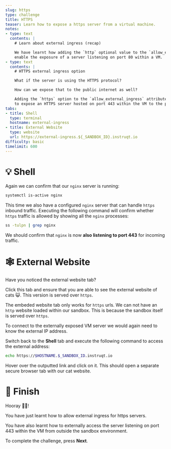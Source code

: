 ```yaml
---
slug: https
type: challenge
title: HTTPS
teaser: Learn how to expose a https server from a virtual machine.
notes:
- type: text
  contents: |
    # Learn about external ingress (recap)

    We have learnt how adding the `http` optional value to the `allow_external_ingress` can
    enable the exposure of a server listening on port 80 within a VM.
- type: text
  contents: |
    # HTTPS external ingress option

    What if the server is using the HTTPS protocol?

    How can we expose that to the public internet as well?

    Adding the `https` option to the `allow_external_ingress` attribute will allow us
    to expose an HTTPS server hosted on port 443 within the VM to the public internet.
tabs:
- title: Shell
  type: terminal
  hostname: external-ingress
- title: External Website
  type: website
  url: https://external-ingress.${_SANDBOX_ID}.instruqt.io
difficulty: basic
timelimit: 600
---
```


💡 Shell
=========

Again we can confirm that our `nginx` server is running:

```bash
systemctl is-active nginx
```

This time we also have a configured `nginx` server that can
handle `https` inbound traffic. Executing the following
command will confirm whether `https` traffic is allowed by
showing all the `nginx` processes:

```bash
ss -tulpn | grep nginx
```

We should confirm that `nginx` is now **also listening to port 443**
for incoming traffic.

🕸 External Website
====================

Have you noticed the external website tab?

Click this tab and ensure that you are able to see the external
website of cats 😺. This version is served over `https`.

The embeded website tab only works for `https` urls. We can not have
an `http` website loaded within our sandbox. This is because the
sandbox itself is served over `https`.

To connect to the externally exposed VM server we would again need to
know the external IP address.

Switch back to the **Shell** tab and execute the following command to
access the external address:

```bash
echo https://$HOSTNAME.$_SANDBOX_ID.instruqt.io
```

Hover over the outputted link and click on it. This should open a separate
secure browser tab with our cat website.

🏁 Finish
==========

Hooray 🎉🎉!

You have just learnt how to allow external ingress for https servers.

You have also learnt how to externally access the server listening on
port 443 within the VM from outside the sandbox environment.

To complete the challenge, press **Next**.
